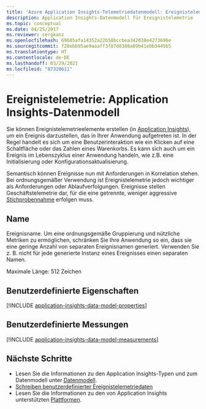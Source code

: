 ```yaml
---
title: 'Azure Application Insights-Telemetriedatenmodell: Ereignistelemetrie | Microsoft-Dokumentation'
description: Application Insights-Datenmodell für Ereignistelemetrie
ms.topic: conceptual
ms.date: 04/25/2017
ms.reviewer: sergkanz
ms.openlocfilehash: 69685afa14352a22b58bccbea342038e4273696e
ms.sourcegitcommit: f28ebb95ae9aaaff3f87d8388a09b41e0b3445b5
ms.translationtype: HT
ms.contentlocale: de-DE
ms.lasthandoff: 03/29/2021
ms.locfileid: "87320611"
---
```

# <a name="event-telemetry-application-insights-data-model"></a>Ereignistelemetrie: Application Insights-Datenmodell

Sie können Ereignistelemetrieelemente erstellen (in [Application Insights](./app-insights-overview.md)), um ein Ereignis darzustellen, das in Ihrer Anwendung aufgetreten ist. In der Regel handelt es sich um eine Benutzerinteraktion wie ein Klicken auf eine Schaltfläche oder das Zahlen eines Warenkorbs. Es kann sich auch um ein Ereignis im Lebenszyklus einer Anwendung handeln, wie z.B. eine Initialisierung oder Konfigurationsaktualisierung. 

Semantisch können Ereignisse nun mit Anforderungen in Korrelation stehen. Bei ordnungsgemäßer Verwendung ist Ereignistelemetrie jedoch wichtiger als Anforderungen oder Ablaufverfolgungen. Ereignisse stellen Geschäftstelemetrie dar, für die eine getrennte, weniger aggressive [Stichprobennahme](./api-filtering-sampling.md) erfolgen muss.

## <a name="name"></a>Name

Ereignisname. Um eine ordnungsgemäße Gruppierung und nützliche Metriken zu ermöglichen, schränken Sie Ihre Anwendung so ein, dass sie eine geringe Anzahl von separaten Ereignisnamen generiert. Verwenden Sie z. B. nicht für jede generierte Instanz eines Ereignisses einen separaten Namen.

Maximale Länge: 512 Zeichen

## <a name="custom-properties"></a>Benutzerdefinierte Eigenschaften

[!INCLUDE [application-insights-data-model-properties](../../../includes/application-insights-data-model-properties.md)]

## <a name="custom-measurements"></a>Benutzerdefinierte Messungen

[!INCLUDE [application-insights-data-model-measurements](../../../includes/application-insights-data-model-measurements.md)]

## <a name="next-steps"></a>Nächste Schritte

- Lesen Sie die Informationen zu den Application Insights-Typen und zum Datenmodell unter [Datenmodell](data-model.md).
- [Schreiben benutzerdefinierter Ereignistelemetriedaten](./api-custom-events-metrics.md#trackevent)
- Lesen Sie die Informationen zu den von Application Insights unterstützten [Plattformen](./platforms.md).

